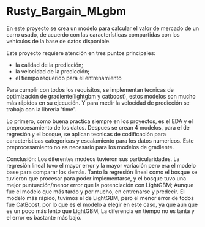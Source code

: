 # Rusty_Bargain_MLgbm

En este proyecto se crea un modelo para calcular el valor de mercado de un carro usado, de acuerdo con las características compartidas con los vehículos de la base de datos disponible.

Este proyecto requiere atención en tres puntos principales:

- la calidad de la predicción;
- la velocidad de la predicción;
- el tiempo requerido para el entrenamiento

Para cumplir con todos los requisitos, se implementan tecnicas de optimización de gradiente(lightgbm y catboost), estos modelos son mucho más rápidos en su ejecución. Y para medir la velocidad de predicción se trabaja con la libreria 'time'.

Lo primero, como buena practica siempre en los proyectos, es el EDA y el preprocesamiento de los datos. Despues se crean 4 modelos, para el de regresión y el bosque, se aplican tecnicas de codificación para caracteristicas categoricas y escalamiento para los datos numericos. Este preprocesamiento no es necesario para los modelos de gradiente.

Conclusión:
Los diferentes modeos tuvieron sus particularidades. La regresión lineal tuvo el mayor error y la mayor variación pero era el modelo base para comparar los demás. Tanto la regresión lineal como el bosque se tuvieron que procesar para poder implementarse, y el bosque tuvo una mejor puntuación/menor error que la potenciación con LightGBM; Aunque fue el modelo que más tardo y por mucho, en entrenarse y predecir. El modelo más rápido, tuvimos el de LightGBM, pero el menor error de todos fue CatBoost, por lo que es el modelo a elegir en este caso, ya que aun que es un poco más lento que LightGBM, La diferencia en tiempo no es tanta y el error es bastante más bajo.
